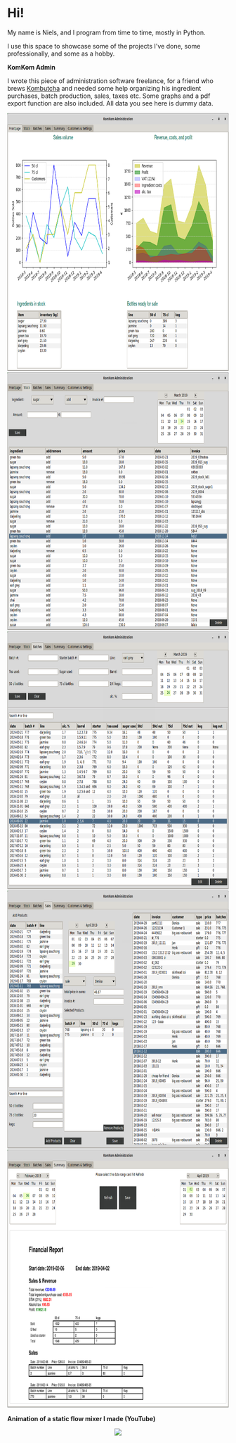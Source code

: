 # Hi!

My name is Niels, and I program from time to time, mostly in Python.

I use this space to showcase some of the projects I've done, some professionally, and some as a hobby.


**KomKom Admin**

I wrote this piece of administration software freelance, for a friend who brews [Kombutcha](https://en.wikipedia.org/wiki/Kombucha) and needed some help organizing his ingredient purchases, batch production, sales, taxes etc. Some graphs and a pdf export function are also included. All data you see here is dummy data.

<center><a href="https://raw.githubusercontent.com/highintothesky/aboutme/master/screenshots/kk1.png"><img src="https://raw.githubusercontent.com/highintothesky/aboutme/master/screenshots/kk1.png" height="586" width="854"></a></center>

<center><a href="https://raw.githubusercontent.com/highintothesky/aboutme/master/screenshots/kk2.png"><img src="https://raw.githubusercontent.com/highintothesky/aboutme/master/screenshots/kk2.png" height="586" width="854"></a></center>

<center><a href="https://raw.githubusercontent.com/highintothesky/aboutme/master/screenshots/kk3.png"><img src="https://raw.githubusercontent.com/highintothesky/aboutme/master/screenshots/kk3.png" height="586" width="854"></a></center>


<center><a href="https://raw.githubusercontent.com/highintothesky/aboutme/master/screenshots/kk4.png"><img src="https://raw.githubusercontent.com/highintothesky/aboutme/master/screenshots/kk4.png" height="586" width="854"></a></center>


<center><a href="https://raw.githubusercontent.com/highintothesky/aboutme/master/screenshots/kk5.png"><img src="https://raw.githubusercontent.com/highintothesky/aboutme/master/screenshots/kk5.png" height="586" width="854"></a></center>




**Animation of a static flow mixer I made (YouTube)**
<center><a href="https://www.youtube.com/watch?v=EivqvCdqS30"><img src="https://img.youtube.com/vi/EivqvCdqS30/0.jpg" ></a></center>

